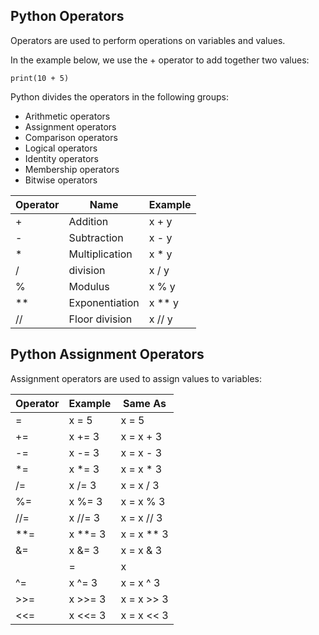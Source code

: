 ## Python Operators

Operators are used to perform operations on variables and values.

In the example below, we use the + operator to add together two values:

```
print(10 + 5)

```

Python divides the operators in the following groups:

* Arithmetic operators
* Assignment operators
* Comparison operators
* Logical operators
* Identity operators
* Membership operators
* Bitwise operators

| Operator| Name| Example |
| --- | --- | --- |
| + | Addition | x + y |
| - | Subtraction | x - y |
| * | Multiplication | x * y |
| / | division | x / y |
| % | Modulus | x % y |
| ** | Exponentiation | x ** y |
| // | Floor division | x // y |


## Python Assignment Operators

Assignment operators are used to assign values to variables:

| Operator| Example| Same As |
| -------- | -------- | -------- | 
| = | x = 5 | x = 5 |
| += | x += 3 | x = x + 3| 
| -= | x -= 3 | x = x - 3 | 
| *= | x *= 3 | x = x * 3 | 
| /= | x /= 3 | x = x / 3 |
| %= | x %= 3 | x = x % 3 |
| //= | x //= 3 | x = x // 3 | 
| **= | x **= 3 | x = x ** 3 | 
| &= | x &= 3 | x = x & 3 | 
| |= | x |= 3 | x = x | 3 | 
| ^= | x ^= 3 | x = x ^ 3 | 
| >>= | x >>= 3 | x = x >> 3 | 
| <<= | x <<= 3 | x = x << 3 | 

